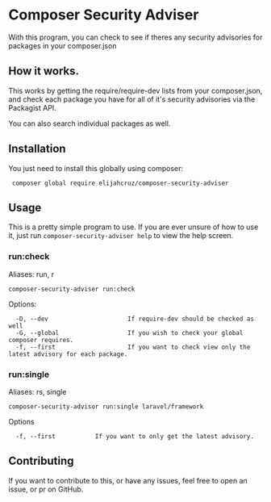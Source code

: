 # Composer Security Adviser

With this program, you can check to see if theres any security advisories for packages in your composer.json

## How it works.

This works by getting the require/require-dev lists from your composer.json, and check each package you have for all of it's security advisories via the Packagist API.

You can also search individual packages as well.

## Installation

You just need to install this globally using composer:

` composer global require elijahcruz/composer-security-adviser`

## Usage

This is a pretty simple program to use. If you are ever unsure of how to use it, just run `composer-security-adviser help` to view the help screen.

### run:check

Aliases: run, r

````
composer-security-adviser run:check
````

Options:

````
  -D, --dev                      If require-dev should be checked as well
  -G, --global                   If you wish to check your global composer requires.
  -f, --first                    If you want to check view only the latest advisory for each package.
````

### run:single

Aliases: rs, single

````
composer-security-advisor run:single laravel/framework
````

Options

````
  -f, --first           If you want to only get the latest advisory.
````

## Contributing

If you want to contribute to this, or have any issues, feel free to open an issue, or pr on GitHub.
